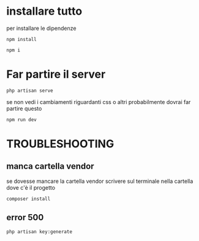 <H1>installare tutto</h1>
per installare le dipendenze

`npm install`

`npm i`

<h1>Far partire il server</h1>

`php artisan serve`

se non vedi i cambiamenti riguardanti css o altri probabilmente dovrai far partire questo

`npm run dev`

<H1>TROUBLESHOOTING</h1>

<h2> manca cartella vendor</h2>
se dovesse mancare la cartella vendor scrivere sul terminale nella cartella dove c'è il progetto

`composer install`

<h2>error 500</h2>

`php artisan key:generate`